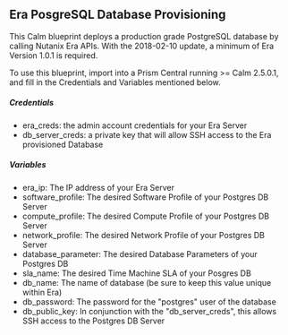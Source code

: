 ## Era PosgreSQL Database Provisioning
This Calm blueprint deploys a production grade PostgreSQL database by calling Nutanix Era APIs. With the 2018-02-10 update, a minimum of Era Version 1.0.1 is required.

To use this blueprint, import into a Prism Central running >= Calm 2.5.0.1, and fill in the Credentials and Variables mentioned below.

##### Credentials
* era_creds: the admin account credentials for your Era Server
* db_server_creds: a private key that will allow SSH access to the Era provisioned Database

##### Variables
* era_ip: The IP address of your Era Server
* software_profile: The desired Software Profile of your Postgres DB Server
* compute_profile: The desired Compute Profile of your Postgres DB Server
* network_profile: The desired Network Profile of your Postgres DB Server
* database_parameter: The desired Database Parameters of your Postgres DB
* sla_name: The desired Time Machine SLA of your Posgres DB
* db_name: The name of database (be sure to keep this value unique within Era)
* db_password: The password for the "postgres" user of the database
* db_public_key: In conjunction with the "db_server_creds", this allows SSH access to the Postgres DB Server
